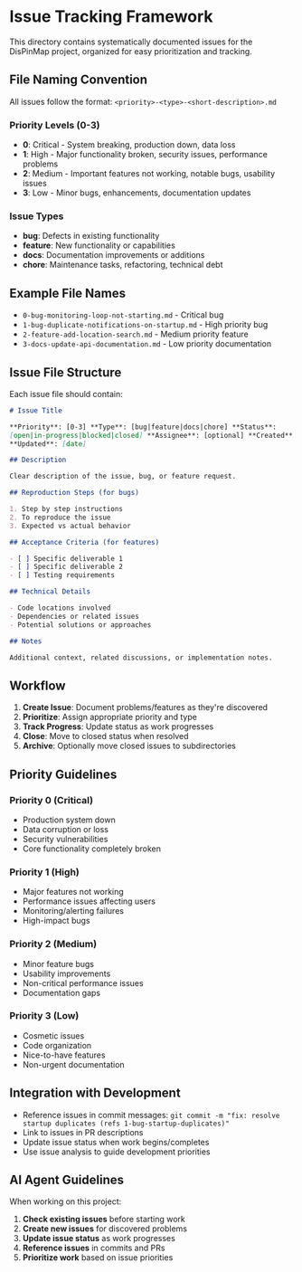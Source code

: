 # Issue Tracking Framework

This directory contains systematically documented issues for the DisPinMap
project, organized for easy prioritization and tracking.

## File Naming Convention

All issues follow the format: `<priority>-<type>-<short-description>.md`

### Priority Levels (0-3)

- **0**: Critical - System breaking, production down, data loss
- **1**: High - Major functionality broken, security issues, performance
  problems
- **2**: Medium - Important features not working, notable bugs, usability issues
- **3**: Low - Minor bugs, enhancements, documentation updates

### Issue Types

- **bug**: Defects in existing functionality
- **feature**: New functionality or capabilities
- **docs**: Documentation improvements or additions
- **chore**: Maintenance tasks, refactoring, technical debt

## Example File Names

- `0-bug-monitoring-loop-not-starting.md` - Critical bug
- `1-bug-duplicate-notifications-on-startup.md` - High priority bug
- `2-feature-add-location-search.md` - Medium priority feature
- `3-docs-update-api-documentation.md` - Low priority documentation

## Issue File Structure

Each issue file should contain:

```markdown
# Issue Title

**Priority**: [0-3] **Type**: [bug|feature|docs|chore] **Status**:
[open|in-progress|blocked|closed] **Assignee**: [optional] **Created**: [date]
**Updated**: [date]

## Description

Clear description of the issue, bug, or feature request.

## Reproduction Steps (for bugs)

1. Step by step instructions
2. To reproduce the issue
3. Expected vs actual behavior

## Acceptance Criteria (for features)

- [ ] Specific deliverable 1
- [ ] Specific deliverable 2
- [ ] Testing requirements

## Technical Details

- Code locations involved
- Dependencies or related issues
- Potential solutions or approaches

## Notes

Additional context, related discussions, or implementation notes.
```

## Workflow

1. **Create Issue**: Document problems/features as they're discovered
2. **Prioritize**: Assign appropriate priority and type
3. **Track Progress**: Update status as work progresses
4. **Close**: Move to closed status when resolved
5. **Archive**: Optionally move closed issues to subdirectories

## Priority Guidelines

### Priority 0 (Critical)

- Production system down
- Data corruption or loss
- Security vulnerabilities
- Core functionality completely broken

### Priority 1 (High)

- Major features not working
- Performance issues affecting users
- Monitoring/alerting failures
- High-impact bugs

### Priority 2 (Medium)

- Minor feature bugs
- Usability improvements
- Non-critical performance issues
- Documentation gaps

### Priority 3 (Low)

- Cosmetic issues
- Code organization
- Nice-to-have features
- Non-urgent documentation

## Integration with Development

- Reference issues in commit messages:
  `git commit -m "fix: resolve startup duplicates (refs 1-bug-startup-duplicates)"`
- Link to issues in PR descriptions
- Update issue status when work begins/completes
- Use issue analysis to guide development priorities

## AI Agent Guidelines

When working on this project:

1. **Check existing issues** before starting work
2. **Create new issues** for discovered problems
3. **Update issue status** as work progresses
4. **Reference issues** in commits and PRs
5. **Prioritize work** based on issue priorities
